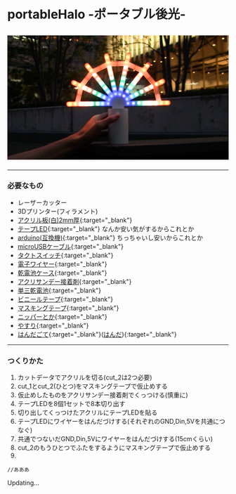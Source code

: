 # portableHalo -ポータブル後光-
![メイン画像](https://raw.githubusercontent.com/doqroman/portableHalo/master/images/thumbnail.jpg)  
---
---
### 必要なもの
- レーザーカッター
- 3Dプリンター(フィラメント)
- [アクリル板(白)2mm厚](https://www.hazaiya.co.jp/category/akuriru_3.html){:target="_blank"}
- [テープLED](http://amzn.asia/d/enwciwZ){:target="_blank"} なんか安い気がするからこれとか
- [arduino(互換機)](http://amzn.asia/d/03yo8XP){:target="_blank"} ちっちゃいし安いからこれとか
- [microUSBケーブル](http://amzn.asia/d/9vwHQET){:target="_blank"}
- [タクトスイッチ](http://akizukidenshi.com/catalog/g/gP-02561/){:target="_blank"}
- [電子ワイヤー](http://akizukidenshi.com/catalog/g/gP-06756/){:target="_blank"}
- [乾電池ケース](http://akizukidenshi.com/catalog/g/gP-10207/){:target="_blank"}
- [アクリサンデー接着剤](http://amzn.asia/d/3OnWLN0){:target="_blank"}
- [単三乾電池](http://amzn.asia/d/f5cYfEI){:target="_blank"}
- [ビニールテープ](http://amzn.asia/d/7CiNfFG){:target="_blank"}
- [マスキングテープ](http://amzn.asia/d/6qS5qGf){:target="_blank"}
- [ニッパーとか](http://amzn.asia/d/1DCqvtW){:target="_blank"}
- [やすり](http://amzn.asia/d/glVdTya){:target="_blank"}
- [はんだごて](http://amzn.asia/d/8xQIUw6){:target="_blank"}([はんだ](http://amzn.asia/d/8z42gBc)){:target="_blank"}
---
### つくりかた
1. カットデータでアクリルを切る(cut_2は2つ必要)
2. cut_1とcut_2(ひとつ)をマスキングテープで仮止めする	
3. 仮止めしたものをアクリサンデー接着剤でくっつける(慎重に)				
4. テープLEDを8個1セットで8本切り出す
5. 切り出してくっつけたアクリルにテープLEDを貼る
6. テープLEDにワイヤーをはんだづけする(それぞれのGND,Din,5Vを共通につなぐ)
7. 共通でつないだGND,Din,5Vにワイヤーをはんだづけする(15cmくらい)
8. cut_2のもうひとつでふたをするようにマスキングテープで仮止めする
9. 
```
//あああ
```

Updating...
